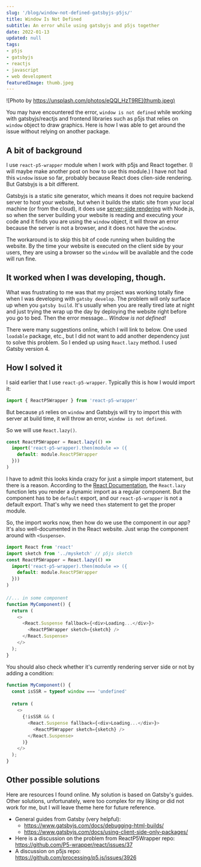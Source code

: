```yaml
---
slug: '/blog/window-not-defined-gatsbyjs-p5js/'
title: Window Is Not Defined
subtitle: An error while using gatsbyjs and p5js together
date: 2022-01-13
updated: null
tags:
- p5js
- gatsbyjs
- reactjs
- javascript
- web development
featuredImage: thumb.jpeg
---
```


![Photo by https://unsplash.com/photos/eQQI_HzT9RE](thumb.jpeg)

You may have encountered the error, `window is not defined` while working with gatsbyjs/reactjs and frontend libraries such as p5js that relies on `window` object to draw graphics. Here is how I was able to get around the issue without relying on another package.

## A bit of background
I use `react-p5-wrapper` module when I work with p5js and React together. (I will maybe make another post on how to use this module.) I have not had this `window` issue so far, probably because React does clien-side rendering. But Gatsbyjs is a bit different.

Gatsbyjs is a static site generator, which means it does not require backend server to host your website, but when it builds the static site from your local machine (or from the cloud), it does use [server-side rendering](https://www.gatsbyjs.com/docs/glossary/server-side-rendering/) with Node.js, so when the server building your website is reading and executing your code and it finds you are using the `window` object, it will throw an error because the server is not a browser, and it does not have the `window`.

The workaround is to skip this bit of code running when building the website. By the time your website is executed on the client side by your users, they are using a browser so the `window` will be available and the code will run fine.

## It worked when I was developing, though.
What was frustrating to me was that my project was working totally fine when I was developing with `gatsby develop`. The problem will only surface up when you `gatsby build`. It's usually when you are really tired late at night and just trying the wrap up the day by deploying the website right before you go to bed. Then the error message... *Window is not defined!* 

There were many suggestions online, which I will link to below. One used `loadable` package, etc., but I did not want to add another dependency just to solve this problem. So I ended up using `React.lazy` method. I used Gatsby version 4.

## How I solved it
I said earlier that I use `react-p5-wrapper`. Typically this is how I would import it:

```js
import { ReactP5Wrapper } from 'react-p5-wrapper'
```

But because `p5` relies on `window` and Gatsbyjs will try to import this with server at build time, it will throw an error, `window is not defined`.

So we will use `React.lazy()`.

```js
const ReactP5Wrapper = React.lazy(() => 
  import('react-p5-wrapper).then(module => ({
    default: module.ReactP5Wrapper
  }))
)
```
I have to admit this looks kinda crazy for just a simple import statement, but there is a reason. According to the [React Documentation](https://reactjs.org/docs/code-splitting.html#reactlazy), the `React.lazy` function lets you render a dynamic import as a regular component. But the component has to be `default` export, and our `react-p5-wrapper` is not a default export. That's why we need `then` statement to get the proper module.

So, the import works now, then how do we use the component in our app? It's also well-documented in the React website. Just wrap the component around with `<Suspense>`.

```js
import React from 'react'
import sketch from '../mysketch' // p5js sketch
const ReactP5Wrapper = React.lazy(() => 
  import('react-p5-wrapper).then(module => ({
    default: module.ReactP5Wrapper
  }))
)

//... in some component
function MyComponent() {
  return (
    <>
      <React.Suspense fallback={<div>Loading...</div>}>
        <ReactP5Wrapper sketch={sketch} />
      </React.Suspense>
    </>
  );
}
```

You should also check whether it's currently rendering server side or not by adding a condition:

```js
function MyComponent() {
  const isSSR = typeof window === 'undefined'

  return (
    <>
      {!isSSR && (
        <React.Suspense fallback={<div>Loading...</div>}>
          <ReactP5Wrapper sketch={sketch} />
        </React.Suspense>
      )}
    </>
  );
}
```
## Other possible solutions
Here are resources I found online. My solution is based on Gatsby's guides. Other solutions, unfortunately, were too complex for my liking or did not work for me, but I will leave theme here for future reference.

- General guides from Gatsby (very helpful): 
  - https://www.gatsbyjs.com/docs/debugging-html-builds/
  - https://www.gatsbyjs.com/docs/using-client-side-only-packages/
- Here is a discussion on the problem from ReactP5Wrapper repo: https://github.com/P5-wrapper/react/issues/37
- A discussion on p5js repo: https://github.com/processing/p5.js/issues/3926

